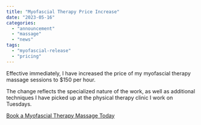 ```yaml
---
title: "Myofascial Therapy Price Increase"
date: "2023-05-16"
categories: 
  - "announcement"
  - "massage"
  - "news"
tags: 
  - "myofascial-release"
  - "pricing"
---
```


Effective immediately, I have increased the price of my myofascial therapy massage sessions to $150 per hour.

The change reflects the specialized nature of the work, as well as additional techniques I have picked up at the physical therapy clinic I work on Tuesdays.

[Book a Myofascial Therapy Massage Today](https://paulbrown.noterro.com/service/26506/myofascial-therapy)

